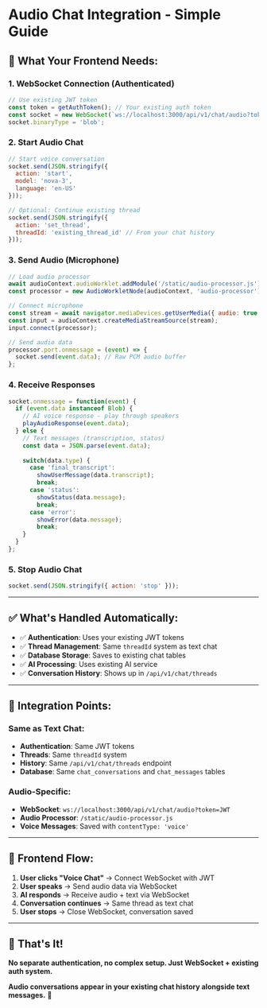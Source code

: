 # Audio Chat Integration - Simple Guide

## 🎯 **What Your Frontend Needs:**

### **1. WebSocket Connection (Authenticated)**
```javascript
// Use existing JWT token
const token = getAuthToken(); // Your existing auth token
const socket = new WebSocket(`ws://localhost:3000/api/v1/chat/audio?token=${token}`);
socket.binaryType = 'blob';
```

### **2. Start Audio Chat**
```javascript
// Start voice conversation
socket.send(JSON.stringify({
  action: 'start',
  model: 'nova-3',
  language: 'en-US'
}));

// Optional: Continue existing thread
socket.send(JSON.stringify({
  action: 'set_thread',
  threadId: 'existing_thread_id' // From your chat history
}));
```

### **3. Send Audio (Microphone)**
```javascript
// Load audio processor
await audioContext.audioWorklet.addModule('/static/audio-processor.js');
const processor = new AudioWorkletNode(audioContext, 'audio-processor');

// Connect microphone
const stream = await navigator.mediaDevices.getUserMedia({ audio: true });
const input = audioContext.createMediaStreamSource(stream);
input.connect(processor);

// Send audio data
processor.port.onmessage = (event) => {
  socket.send(event.data); // Raw PCM audio buffer
};
```

### **4. Receive Responses**
```javascript
socket.onmessage = function(event) {
  if (event.data instanceof Blob) {
    // AI voice response - play through speakers
    playAudioResponse(event.data);
  } else {
    // Text messages (transcription, status)
    const data = JSON.parse(event.data);
    
    switch(data.type) {
      case 'final_transcript':
        showUserMessage(data.transcript);
        break;
      case 'status':
        showStatus(data.message);
        break;
      case 'error':
        showError(data.message);
        break;
    }
  }
};
```

### **5. Stop Audio Chat**
```javascript
socket.send(JSON.stringify({ action: 'stop' }));
```

---

## ✅ **What's Handled Automatically:**

- ✅ **Authentication**: Uses your existing JWT tokens
- ✅ **Thread Management**: Same `threadId` system as text chat
- ✅ **Database Storage**: Saves to existing chat tables
- ✅ **AI Processing**: Uses existing AI service
- ✅ **Conversation History**: Shows up in `/api/v1/chat/threads`

---

## 🎯 **Integration Points:**

### **Same as Text Chat:**
- **Authentication**: Same JWT tokens
- **Threads**: Same `threadId` system  
- **History**: Same `/api/v1/chat/threads` endpoint
- **Database**: Same `chat_conversations` and `chat_messages` tables

### **Audio-Specific:**
- **WebSocket**: `ws://localhost:3000/api/v1/chat/audio?token=JWT`
- **Audio Processor**: `/static/audio-processor.js`
- **Voice Messages**: Saved with `contentType: 'voice'`

---

## 📱 **Frontend Flow:**

1. **User clicks "Voice Chat"** → Connect WebSocket with JWT
2. **User speaks** → Send audio data via WebSocket  
3. **AI responds** → Receive audio + text via WebSocket
4. **Conversation continues** → Same thread as text chat
5. **User stops** → Close WebSocket, conversation saved

---

## 🔧 **That's It!**

**No separate authentication, no complex setup. Just WebSocket + existing auth system.**

**Audio conversations appear in your existing chat history alongside text messages.** 🚀 